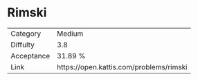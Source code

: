 # Rimski

<table>
    <tr>
        <td>Category</td>
        <td>Medium</td>
    </tr>
    <tr>
        <td>Diffulty</td>
        <td>3.8</td>
    </tr>
    <tr>
        <td>Acceptance</td>
        <td>31.89 %</td>
    </tr>
    <tr>
        <td>Link</td>
        <td>https://open.kattis.com/problems/rimski</td>
    </tr>
</table>